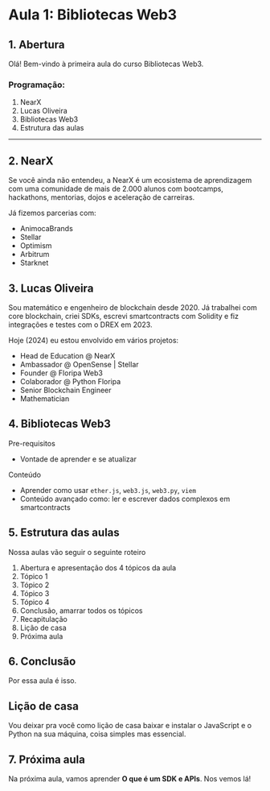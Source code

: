 # Aula 1: **Bibliotecas Web3**

## 1. Abertura

Olá! Bem-vindo à primeira aula do curso Bibliotecas Web3.

### Programação:

1. NearX
2. Lucas Oliveira
3. Bibliotecas Web3
4. Estrutura das aulas

---

## 2. NearX

Se você ainda não entendeu, a NearX é um ecosistema de aprendizagem com uma comunidade de mais de 2.000 alunos com bootcamps, hackathons, mentorias, dojos e aceleração de carreiras.

Já fizemos parcerias com:

- AnimocaBrands
- Stellar
- Optimism
- Arbitrum
- Starknet

## 3. Lucas Oliveira

Sou matemático e engenheiro de blockchain desde 2020.
Já trabalhei com core blockchain, criei SDKs, escrevi smartcontracts com Solidity e fiz integrações e testes com o DREX em 2023.

Hoje (2024) eu estou envolvido em vários projetos:

- Head de Education @ NearX
- Ambassador @ OpenSense | Stellar
- Founder @ Floripa Web3
- Colaborador @ Python Floripa
- Senior Blockchain Engineer
- Mathematician

## 4. Bibliotecas Web3

Pre-requisitos

- Vontade de aprender e se atualizar

Conteúdo

- Aprender como usar `ether.js`, `web3.js`, `web3.py`, `viem`
- Conteúdo avançado como: ler e escrever dados complexos em smartcontracts

## 5. Estrutura das aulas

Nossa aulas vão seguir o seguinte roteiro

1. Abertura e apresentação dos 4 tópicos da aula
2. Tópico 1
3. Tópico 2
4. Tópico 3
5. Tópico 4
6. Conclusão, amarrar todos os tópicos
7. Recapitulação
8. Lição de casa
9. Próxima aula

## 6. Conclusão

Por essa aula é isso.

## Lição de casa

Vou deixar pra você como lição de casa baixar e instalar o JavaScript e o Python na sua máquina, coisa simples mas essencial.

## 7. Próxima aula

Na próxima aula, vamos aprender **O que é um SDK e APIs**. Nos vemos lá!
